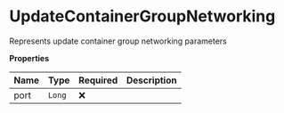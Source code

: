 # UpdateContainerGroupNetworking

Represents update container group networking parameters

**Properties**

| Name | Type   | Required | Description |
| :--- | :----- | :------- | :---------- |
| port | `Long` | ❌       |             |
